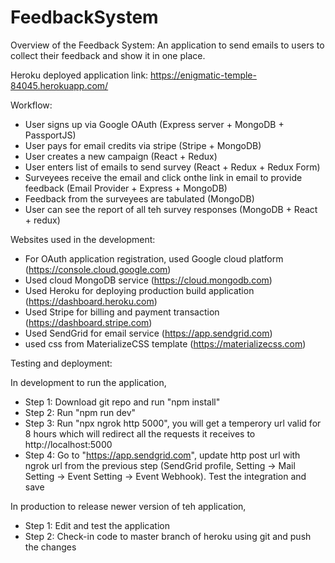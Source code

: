 # FeedbackSystem

Overview of the Feedback System:
An application to send emails to users to collect their feedback and show it in one place.

Heroku deployed application link: https://enigmatic-temple-84045.herokuapp.com/


Workflow:

* User signs up via Google OAuth (Express server + MongoDB + PassportJS)
* User pays for email credits via stripe (Stripe + MongoDB)
* User creates a new campaign (React + Redux)
* User enters list of emails to send survey (React + Redux + Redux Form)
* Surveyees receive the email and click onthe link in email to provide feedback (Email Provider + Express + MongoDB)
* Feedback from the surveyees are tabulated (MongoDB)
* User can see the report of all teh survey responses (MongoDB + React + redux)


Websites used in the development:

* For OAuth application registration, used Google cloud platform (https://console.cloud.google.com)
* Used cloud MongoDB service (https://cloud.mongodb.com)
* Used Heroku for deploying production build application (https://dashboard.heroku.com) 
* Used Stripe for billing and payment transaction (https://dashboard.stripe.com)
* Used SendGrid for email service (https://app.sendgrid.com)
* used css from MaterializeCSS template (https://materializecss.com)


Testing and deployment:

In development to run the application,

* Step 1: Download git repo and run "npm install"
* Step 2: Run "npm run dev"
* Step 3: Run "npx ngrok http 5000", you will get a temperory url valid for 8 hours which will redirect all the requests it receives to http://localhost:5000
* Step 4: Go to "https://app.sendgrid.com", update http post url with ngrok url from the previous step (SendGrid profile, Setting -> Mail Setting -> Event Setting -> Event Webhook). Test the integration and save

In production to release newer version of teh application,

* Step 1: Edit and test the application
* Step 2: Check-in code to master branch of heroku using git and push the changes
